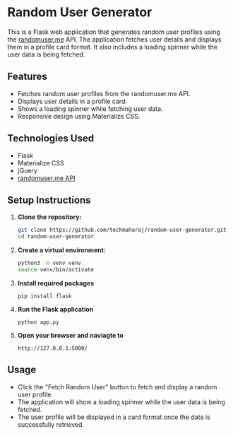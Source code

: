 # Random User Generator

This is a Flask web application that generates random user profiles using the [randomuser.me](https://randomuser.me/) API. The application fetches user details and displays them in a profile card format. It also includes a loading spinner while the user data is being fetched.

## Features

- Fetches random user profiles from the randomuser.me API.
- Displays user details in a profile card.
- Shows a loading spinner while fetching user data.
- Responsive design using Materialize CSS.

## Technologies Used

- Flask
- Materialize CSS
- jQuery
- [randomuser.me API](https://randomuser.me/)

## Setup Instructions

1. **Clone the repository:**

   ```sh
   git clone https://github.com/techmaharaj/random-user-generator.git
   cd random-user-generator
   ```

2. **Create a virtual environment:**

    ```sh
    python3 -m venv venv
    source venv/bin/activate
    ```

3. **Install required packages**

    `pip install flask`

4. **Run the Flask application**

    `python app.py`

5. **Open your browser and naviagte to**

    `http://127.0.0.1:5000/`

## Usage

- Click the "Fetch Random User" button to fetch and display a random user profile.
- The application will show a loading spinner while the user data is being fetched.
- The user profile will be displayed in a card format once the data is successfully retrieved.
